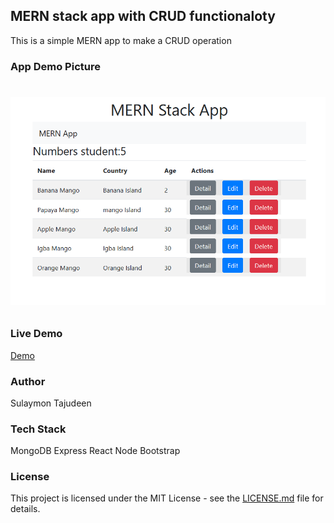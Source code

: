 ## MERN stack app with CRUD functionaloty
This is a simple MERN app to make a CRUD operation

### App Demo Picture 
# <p align="center"><img src="/client/src/assets/images/demo.png"/></p>

### Live Demo
[Demo](https://github.com/Sulaymon333/mern-stack-app.git)

### Author
Sulaymon Tajudeen

### Tech Stack 
MongoDB
Express
React
Node
Bootstrap

### License

This project is licensed under the MIT License - see the [LICENSE.md](./LICENSE.md) file for details.




